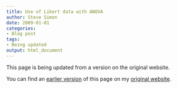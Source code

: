 ```yaml
---
title: Use of Likert data with ANOVA
author: Steve Simon
date: 2009-01-01
categories:
- Blog post
tags:
- Being updated
output: html_document
---
```


This page is being updated from a version on the original website.

<!---More--->

You can find an [earlier version](http://www.pmean.com/09/LikertAnova.html) of this page on my [original website](http://www.pmean.com/original_site.html).
